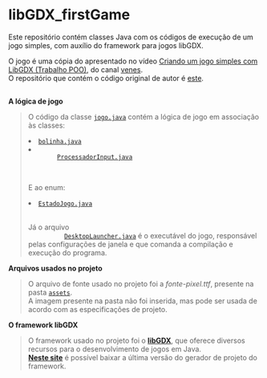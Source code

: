 <h1 align="left">
  libGDX_firstGame
</h1>
<p>Este repositório contém classes Java com os códigos de execução de um jogo simples, com auxílio do framework para jogos libGDX.</p>
<p>
  O jogo é uma cópia do apresentado no vídeo 
  <a href="https://www.youtube.com/watch?v=hrWH0v7urb4">Criando um jogo simples com LibGDX (Trabalho POO)</a>, 
  do canal <a href="https://www.youtube.com/user/deadvitor">venes</a>.
  <br/>
  O repositório que contém o código original de autor é <a href="https://github.com/BikutaDesu/Video-Tutorial-LibGDX">este</a>.
</p>

<div align="left">

  <h2></h2>
  <section>
    <p><b>A lógica de jogo</b></p>
    <blockquote>
      <p>
        O código da classe <code><a href="https://github.com/luc-gh/libGDX_firstGame/blob/main/core/src/com/mygdx/jogo/jogo.java">jogo.java</a></code>
        contém a lógica de jogo em associação às classes:
        <li><code><a href="https://github.com/luc-gh/libGDX_firstGame/blob/main/core/src/com/mygdx/jogo/bolinha.java">bolinha.java</a></code></li>
        <li><code>
        <a href="https://github.com/luc-gh/libGDX_firstGame/blob/main/core/src/com/mygdx/jogo/ProcessadorInput.java">ProcessadorInput.java</a>
        </code></li><br/>
        <p>E ao enum:</p>
        <li><code><a href="https://github.com/luc-gh/libGDX_firstGame/blob/main/core/src/com/mygdx/jogo/EstadoJogo.java">EstadoJogo.java</a></code></li>
        <br/>
        <p>
          Já o arquivo 
          <code>
          <a href="https://github.com/luc-gh/libGDX_firstGame/blob/main/desktop/src/com/mygdx/jogo/DesktopLauncher.java">DesktopLauncher.java</a></code> 
          é o executável do jogo, responsável pelas configurações de janela e que comanda a compilação e execução do programa.
        </p>
      </p>
    </blockquote>
  </section>
  <section>
    <p><b>Arquivos usados no projeto</b></p>
    <blockquote>
      <p>
        O arquivo de fonte usado no projeto foi a <i>fonte-pixel.ttf</i>, presente na pasta 
        <code><a href="https://github.com/luc-gh/libGDX_firstGame/tree/main/assets">assets</a></code>.<br/>
        A imagem presente na pasta não foi inserida, mas pode ser usada de acordo com as especificações de projeto.
      </p>
    </blockquote>
  </section>
  <section>
    <p><b>O framework libGDX</b></p>
    <blockquote>
      <p>
        O framework usado no projeto foi o <a href="https://github.com/libgdx/libgdx"><b>libGDX</b></a>, que oferece diversos recursos para
        o desenvolvimento de jogos em Java.<br/>
        <b><a href="https://libgdx.com/wiki/start/project-generation">Neste site</a></b> é possível baixar a última versão
        do gerador de projeto do framework.
      </p>
    </blockquote>
  </section>
</div>
